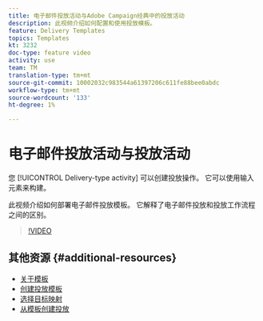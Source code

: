 ```yaml
---
title: 电子邮件投放活动与Adobe Campaign经典中的投放活动
description: 此视频介绍如何配置和使用投放模板。
feature: Delivery Templates
topics: Templates
kt: 3232
doc-type: feature video
activity: use
team: TM
translation-type: tm+mt
source-git-commit: 10002032c983544a61397206c611fe88bee0abdc
workflow-type: tm+mt
source-wordcount: '133'
ht-degree: 1%

---
```



# 电子邮件投放活动与投放活动

您 [!UICONTROL Delivery-type activity] 可以创建投放操作。 它可以使用输入元素来构建。

此视频介绍如何部署电子邮件投放模板。 它解释了电子邮件投放和投放工作流程之间的区别。

>[!VIDEO](https://video.tv.adobe.com/v/24065?quality=12)

## 其他资源 {#additional-resources}

* [关于模板](https://docs.campaign.adobe.com/doc/AC/en/DLV_Using_delivery_templates_About_templates.html)
* [创建投放模板](https://docs.campaign.adobe.com/doc/AC/en/DLV_Using_delivery_templates_Creating_a_delivery_template.html)
* [选择目标映射](https://docs.campaign.adobe.com/doc/AC/en/DLV_Using_delivery_templates_Selecting_a_target_mapping.html)
* [从模板创建投放](https://docs.campaign.adobe.com/doc/AC/en/DLV_Using_delivery_templates_Creating_a_delivery_from_a_template.html)
